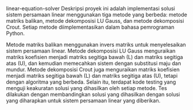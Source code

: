 linear-equation-solver
Deskripsi proyek ini adalah implementasi solusi sistem persamaan linear menggunakan tiga metode yang berbeda: metode matriks balikan, metode dekomposisi LU Gauss, dan metode dekomposisi Crout. Setiap metode diimplementasikan dalam bahasa pemrograman Python.

Metode matriks balikan menggunakan invers matriks untuk menyelesaikan sistem persamaan linear. Metode dekomposisi LU Gauss menguraikan matriks koefisien menjadi matriks segitiga bawah (L) dan matriks segitiga atas (U), dan kemudian memecahkan sistem dengan substitusi maju dan mundur. Metode dekomposisi Crout juga menguraikan matriks koefisien menjadi matriks segitiga bawah (L) dan matriks segitiga atas (U), tetapi dengan algoritma yang berbeda. Selain itu, terdapat kode testing yang menguji keakuratan solusi yang dihasilkan oleh setiap metode. Tes dilakukan dengan membandingkan solusi yang dihasilkan dengan solusi yang diharapkan untuk sistem persamaan linear yang diberikan.
